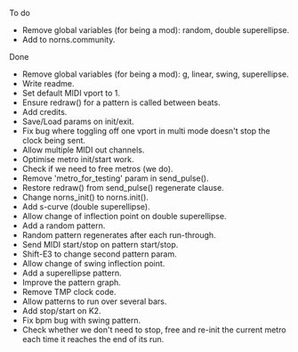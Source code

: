 To do

- Remove global variables (for being a mod):
    random, double superellipse.
- Add to norns.community.


Done

- Remove global variables (for being a mod):
    g, linear, swing, superellipse.
- Write readme.
- Set default MIDI vport to 1.
- Ensure redraw() for a pattern is called between beats.
- Add credits.
- Save/Load params on init/exit.
- Fix bug where toggling off one vport in multi mode doesn't
  stop the clock being sent.
- Allow multiple MIDI out channels.
- Optimise metro init/start work.
- Check if we need to free metros (we do).
- Remove 'metro_for_testing' param in send_pulse().
- Restore redraw() from send_pulse() regenerate clause.
- Change norns_init() to norns.init().
- Add s-curve (double superellipse).
- Allow change of inflection point on double superellipse.
- Add a random pattern.
- Random pattern regenerates after each run-through.
- Send MIDI start/stop on pattern start/stop.
- Shift-E3 to change second pattern param.
- Allow change of swing inflection point.
- Add a superellipse pattern.
- Improve the pattern graph.
- Remove TMP clock code.
- Allow patterns to run over several bars.
- Add stop/start on K2.
- Fix bpm bug with swing pattern.
- Check whether we don't need to stop, free and re-init the current metro
  each time it reaches the end of its run.
